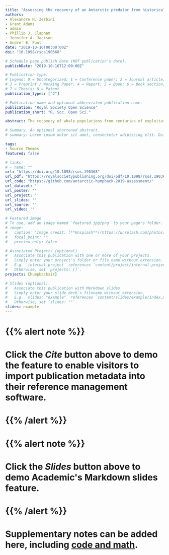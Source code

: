 ```yaml
---
title: "Assessing the recovery of an Antarctic predator from historical exploitation"
authors:
- Alexandre N. Zerbini
- Grant Adams
- admin
- Phillip J. Clapham
- Jennifer A. Jackson
- Andre' E. Punt
date: "2019-10-16T00:00:00Z"
doi: "10.1098/rsos190368"

# Schedule page publish date (NOT publication's date).
publishDate: "2019-10-16T12:00:00Z"

# Publication type.
# Legend: 0 = Uncategorized; 1 = Conference paper; 2 = Journal article;
# 3 = Preprint / Working Paper; 4 = Report; 5 = Book; 6 = Book section;
# 7 = Thesis; 8 = Patent
publication_types: ["2"]

# Publication name and optional abbreviated publication name.
publication: "Royal Society Open Science"
publication_short: "R. Soc. Open Sci."

abstract: The recovery of whale populations from centuries of exploitation will have important management and ecological implications due to greater exposure to anthropogenic activities and increasing prey consumption. Here, a Bayesian population model integrates catch data, estimates of abundance, and information on genetics and biology to assess the recovery of western South Atlantic (WSA) humpback whales (**Megaptera novaeangliae*). Modelling scenarios evaluated the sensitivity of model outputs resulting from the use of different data, different model assumptions and uncertainty in catch allocation and in accounting for whales killed but not landed. A long period of exploitation drove WSA humpback whales to the brink of extinction. They declined from nearly 27 000 (95% PI = 22 800–33 000) individuals in 1830 to only 450 (95% PI = 200–1400) whales in the mid-1950s. Protection led to a strong recovery and the current population is estimated to be at 93% (95% PI = 73–100%) of its pre-exploitation size. The recovery of WSA humpback whales may result in large removals of their primary prey, the Antarctic krill (*Euphausia superba*), and has the potential to modify the community structure in their feeding grounds. Continued monitoring is needed to understand how these whales will respond to modern threats and to climate-driven changes to their habitats.

# Summary. An optional shortened abstract.
# summary: Lorem ipsum dolor sit amet, consectetur adipiscing elit. Duis posuere tellus ac convallis placerat. Proin tincidunt magna sed ex sollicitudin condimentum.

tags:
- Source Themes
featured: false

# links:
# - name: ""
url: "https://doi.org/10.1098/rsos.190368"
url_pdf: "https://royalsocietypublishing.org/doi/pdf/10.1098/rsos.190368"
url_code: "https://github.com/antarctic-humpback-2019-assessment/"
url_dataset: ''
url_poster: ''
url_project: ''
url_slides: ''
url_source: ''
url_video: ''

# Featured image
# To use, add an image named `featured.jpg/png` to your page's folder. 
# image:
#   caption: 'Image credit: [**Unsplash**](https://unsplash.com/photos/jdD8gXaTZsc)'
#   focal_point: ""
#   preview_only: false

# Associated Projects (optional).
#   Associate this publication with one or more of your projects.
#   Simply enter your project's folder or file name without extension.
#   E.g. `internal-project` references `content/project/internal-project/index.md`.
#   Otherwise, set `projects: []`.
projects: [humpbacksir]

# Slides (optional).
#   Associate this publication with Markdown slides.
#   Simply enter your slide deck's filename without extension.
#   E.g. `slides: "example"` references `content/slides/example/index.md`.
#   Otherwise, set `slides: ""`.
slides: example
---
```


# {{% alert note %}}
# Click the *Cite* button above to demo the feature to enable visitors to import publication metadata into their reference management software.
# {{% /alert %}}

# {{% alert note %}}
# Click the *Slides* button above to demo Academic's Markdown slides feature.
# {{% /alert %}}

# Supplementary notes can be added here, including [code and math](https://sourcethemes.com/academic/docs/writing-markdown-latex/).
